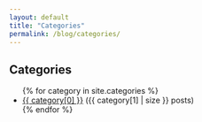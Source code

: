 ```yaml
---
layout: default
title: "Categories"
permalink: /blog/categories/
---
```


<h2>Categories</h2>
<ul>
  {% for category in site.categories %}
    <li>
      <a href="{{ site.baseurl }}/blog/category/{{ category[0] | slugize }}/">{{ category[0] }}</a> 
      ({{ category[1] | size }} posts)
    </li>
  {% endfor %}
</ul>